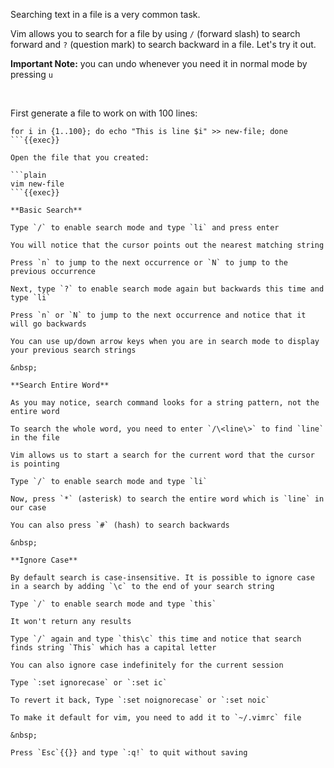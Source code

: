 Searching text in a file is a very common task. 

Vim allows you to search for a file by using `/` (forward slash) to search forward and `?` (question mark) to search backward in a file. Let's try it out.

**Important Note:** you can undo whenever you need it in normal mode by pressing `u`

&nbsp;

First generate a file to work on with 100 lines:

```plain
for i in {1..100}; do echo "This is line $i" >> new-file; done
```{{exec}}

Open the file that you created:

```plain
vim new-file
```{{exec}}

**Basic Search**

Type `/` to enable search mode and type `li` and press enter

You will notice that the cursor points out the nearest matching string

Press `n` to jump to the next occurrence or `N` to jump to the previous occurrence

Next, type `?` to enable search mode again but backwards this time and type `li`

Press `n` or `N` to jump to the next occurrence and notice that it will go backwards

You can use up/down arrow keys when you are in search mode to display your previous search strings

&nbsp;

**Search Entire Word**

As you may notice, search command looks for a string pattern, not the entire word

To search the whole word, you need to enter `/\<line\>` to find `line` in the file

Vim allows us to start a search for the current word that the cursor is pointing

Type `/` to enable search mode and type `li`

Now, press `*` (asterisk) to search the entire word which is `line` in our case

You can also press `#` (hash) to search backwards

&nbsp;

**Ignore Case**

By default search is case-insensitive. It is possible to ignore case in a search by adding `\c` to the end of your search string

Type `/` to enable search mode and type `this`

It won't return any results

Type `/` again and type `this\c` this time and notice that search finds string `This` which has a capital letter

You can also ignore case indefinitely for the current session

Type `:set ignorecase` or `:set ic`

To revert it back, Type `:set noignorecase` or `:set noic`

To make it default for vim, you need to add it to `~/.vimrc` file

&nbsp;

Press `Esc`{{}} and type `:q!` to quit without saving
